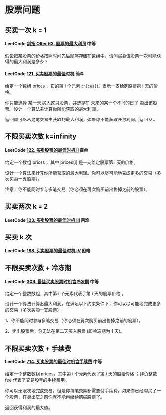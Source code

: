 # 股票问题

## 买卖一次 k = 1

#### LeetCode [剑指 Offer 63. 股票的最大利润](https://leetcode-cn.com/problems/gu-piao-de-zui-da-li-run-lcof/) 中等

假设把某股票的价格按照时间先后顺序存储在数组中，请问买卖该股票一次可能获得的最大利润是多少？



#### LeetCode [121. 买卖股票的最佳时机](https://leetcode-cn.com/problems/best-time-to-buy-and-sell-stock/) 简单



给定一个数组 prices ，它的第 i 个元素 `prices[i]` 表示一支给定股票第 i 天的价格。

你只能选择 某一天 买入这只股票，并选择在 未来的某一个不同的日子 卖出该股票。设计一个算法来计算你所能获取的最大利润。

返回你可以从这笔交易中获取的最大利润。如果你不能获取任何利润，返回 0 。

## 不限买卖次数 k=infinity

#### LeetCode [122. 买卖股票的最佳时机 II](https://leetcode-cn.com/problems/best-time-to-buy-and-sell-stock-ii/) 简单

给定一个数组 prices ，其中 prices[i] 是一支给定股票第 i 天的价格。

设计一个算法来计算你所能获取的最大利润。你可以尽可能地完成更多的交易（多次买卖一支股票）。

注意：你不能同时参与多笔交易（你必须在再次购买前出售掉之前的股票）。



## 买卖两次 k = 2

#### LeetCode [123. 买卖股票的最佳时机 III](https://leetcode-cn.com/problems/best-time-to-buy-and-sell-stock-iii/) 困难

## 买卖 k 次

#### LeetCode [188. 买卖股票的最佳时机 IV](https://leetcode-cn.com/problems/best-time-to-buy-and-sell-stock-iv/) 困难 



## 不限买卖次数 + 冷冻期

#### LeetCode [309. 最佳买卖股票时机含冷冻期](https://leetcode-cn.com/problems/best-time-to-buy-and-sell-stock-with-cooldown/) 中等

给定一个整数数组，其中第 i 个元素代表了第 i 天的股票价格 。

设计一个算法计算出最大利润。在满足以下约束条件下，你可以尽可能地完成更多的交易（多次买卖一支股票）:

1、你不能同时参与多笔交易（你必须在再次购买前出售掉之前的股票）。

2、卖出股票后，你无法在第二天买入股票 (即冷冻期为 1 天)。



## 不限买卖次数 + 手续费

#### LeetCode [714. 买卖股票的最佳时机含手续费](https://leetcode-cn.com/problems/best-time-to-buy-and-sell-stock-with-transaction-fee/) 中等

给定一个整数数组 prices，其中第 i 个元素代表了第 i 天的股票价格 ；非负整数 fee 代表了交易股票的手续费用。

你可以无限次地完成交易，但是你每笔交易都需要付手续费。如果你已经购买了一个股票，在卖出它之前你就不能再继续购买股票了。

返回获得利润的最大值。

